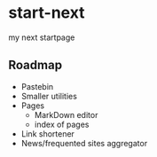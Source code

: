 # start-next

my next startpage

## Roadmap

+ Pastebin
+ Smaller utilities
+ Pages
  + MarkDown editor
  + index of pages
+ Link shortener
+ News/frequented sites aggregator
